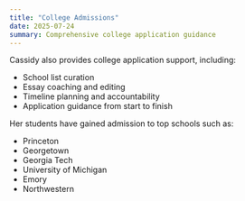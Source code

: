 ```yaml
---
title: "College Admissions"
date: 2025-07-24
summary: Comprehensive college application guidance
---
```


Cassidy also provides college application support, including:

- School list curation
- Essay coaching and editing
- Timeline planning and accountability
- Application guidance from start to finish

Her students have gained admission to top schools such as:
- Princeton
- Georgetown
- Georgia Tech
- University of Michigan
- Emory
- Northwestern
